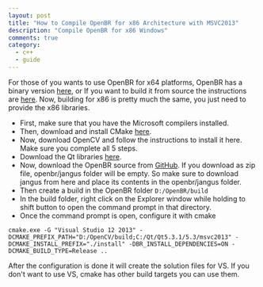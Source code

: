 ```yaml
---
layout: post
title: "How to Compile OpenBR for x86 Architecture with MSVC2013"
description: "Compile OpenBR for x86 Windows"
comments: true
category:
  - c++
  - guide
---
```


For those of you wants to use OpenBR for x64 platforms, OpenBR has a binary version [here][openbr_binary_download], or If you want to build it from source the instructions are [here][openbr_instructions].
Now, building for x86 is pretty much the same, you just need to provide the x86 libraries.

- First, make sure that you have the Microsoft compilers installed.
- Then, download and install CMake [here][cmake_download].
- Now, download OpenCV and follow the instructions to install it here. Make sure you complete all 5 steps.
- Download the Qt libraries [here][qt_download].
- Now, download the OpenBR source from [GitHub][openbr_source]. If you download as zip file, openbr/jangus folder will be empty. So make sure to download jangus from here and place its contents in the openbr/jangus folder.
- Then create a build in the OpenBR folder `D:/OpenBR/build`
- In the build folder, right click on the Explorer window while holding to shift button to open the command prompt in that directory.
- Once the command prompt is open, configure it with cmake

```
cmake.exe -G "Visual Studio 12 2013" -DCMAKE_PREFIX_PATH="D:/OpenCV/build;C:/Qt/Qt5.3.1/5.3/msvc2013" -DCMAKE_INSTALL_PREFIX="./install" -DBR_INSTALL_DEPENDENCIES=ON -DCMAKE_BUILD_TYPE=Release ..
```

After the configuration is done  it will create the solution files for VS. If you don't want to use VS, cmake has other build targets you can use them.

[openbr_instructions]: http://openbiometrics.org/doxygen/latest/installation.html
[cmake_download]: http://www.cmake.org/cmake/resources/software.html
[qt_download]: http://www.qt.io/download/
[openbr_source]: https://github.com/biometrics/openbr
[openbr_binary_download]: https://github.com/biometrics/openbr/releases
